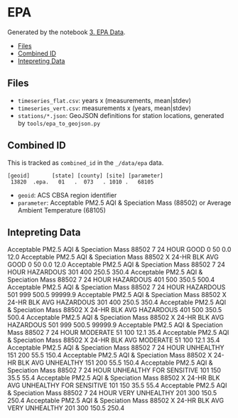 # EPA

Generated by the notebook [3. EPA Data](../../../exploration/3_epa_data.ipynb).

- [Files](#files)
- [Combined ID](#combined-id)
- [Intepreting Data](#intepreting-data)

## Files

* `timeseries_flat.csv`: years x (measurements, mean|stdev)
* `timeseries_vert.csv`: measurements x (years, mean|stdev)
* `stations/*.json`: GeoJSON definitions for station locations, generated by `tools/epa_to_geojson.py`

## Combined ID

This is tracked as `combined_id` in the `_/data/epa` data.

```
[geoid]       [state] [county] [site] [parameter]
 13820  .epa.   01   .  073   . 1010 .   68105
```

* `geoid`: ACS CBSA region identifier
* `parameter`: Acceptable PM2.5 AQI & Speciation Mass (88502) or Average Ambient Temperature (68105)

## Intepreting Data

Acceptable PM2.5 AQI & Speciation Mass 	88502 	7 	24 HOUR 	GOOD 	0 	50 	0.0 	12.0
Acceptable PM2.5 AQI & Speciation Mass 	88502 	X 	24-HR BLK AVG 	GOOD 	0 	50 	0.0 	12.0
Acceptable PM2.5 AQI & Speciation Mass 	88502 	7 	24 HOUR 	HAZARDOUS 	301 	400 	250.5 	350.4
Acceptable PM2.5 AQI & Speciation Mass 	88502 	7 	24 HOUR 	HAZARDOUS 	401 	500 	350.5 	500.4
Acceptable PM2.5 AQI & Speciation Mass 	88502 	7 	24 HOUR 	HAZARDOUS 	501 	999 	500.5 	99999.9
Acceptable PM2.5 AQI & Speciation Mass 	88502 	X 	24-HR BLK AVG 	HAZARDOUS 	301 	400 	250.5 	350.4
Acceptable PM2.5 AQI & Speciation Mass 	88502 	X 	24-HR BLK AVG 	HAZARDOUS 	401 	500 	350.5 	500.4
Acceptable PM2.5 AQI & Speciation Mass 	88502 	X 	24-HR BLK AVG 	HAZARDOUS 	501 	999 	500.5 	99999.9
Acceptable PM2.5 AQI & Speciation Mass 	88502 	7 	24 HOUR 	MODERATE 	51 	100 	12.1 	35.4
Acceptable PM2.5 AQI & Speciation Mass 	88502 	X 	24-HR BLK AVG 	MODERATE 	51 	100 	12.1 	35.4
Acceptable PM2.5 AQI & Speciation Mass 	88502 	7 	24 HOUR 	UNHEALTHY 	151 	200 	55.5 	150.4
Acceptable PM2.5 AQI & Speciation Mass 	88502 	X 	24-HR BLK AVG 	UNHEALTHY 	151 	200 	55.5 	150.4
Acceptable PM2.5 AQI & Speciation Mass 	88502 	7 	24 HOUR 	UNHEALTHY FOR SENSITIVE 	101 	150 	35.5 	55.4
Acceptable PM2.5 AQI & Speciation Mass 	88502 	X 	24-HR BLK AVG 	UNHEALTHY FOR SENSITIVE 	101 	150 	35.5 	55.4
Acceptable PM2.5 AQI & Speciation Mass 	88502 	7 	24 HOUR 	VERY UNHEALTHY 	201 	300 	150.5 	250.4
Acceptable PM2.5 AQI & Speciation Mass 	88502 	X 	24-HR BLK AVG 	VERY UNHEALTHY 	201 	300 	150.5 	250.4
